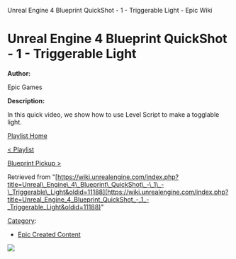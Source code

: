 Unreal Engine 4 Blueprint QuickShot - 1 - Triggerable Light - Epic Wiki                    

Unreal Engine 4 Blueprint QuickShot - 1 - Triggerable Light
===========================================================

  

**Author:**

Epic Games

**Description:**

In this quick video, we show how to use Level Script to make a togglable light.

[Playlist Home](/Category:Epic_Video_Playlists "Category:Epic Video Playlists")

[< Playlist](/Blueprint_QuickShot_Tutorial_Playlist "Blueprint QuickShot Tutorial Playlist")

[Blueprint Pickup >](/Unreal_Engine_4_Blueprint_QuickShot_-_2_-_Blueprint_Pickup "Unreal Engine 4 Blueprint QuickShot - 2 - Blueprint Pickup")

Retrieved from "[https://wiki.unrealengine.com/index.php?title=Unreal\_Engine\_4\_Blueprint\_QuickShot\_-\_1\_-\_Triggerable\_Light&oldid=11188](https://wiki.unrealengine.com/index.php?title=Unreal_Engine_4_Blueprint_QuickShot_-_1_-_Triggerable_Light&oldid=11188)"

[Category](/Special:Categories "Special:Categories"):

*   [Epic Created Content](/Category:Epic_Created_Content "Category:Epic Created Content")

  ![](https://tracking.unrealengine.com/track.png)